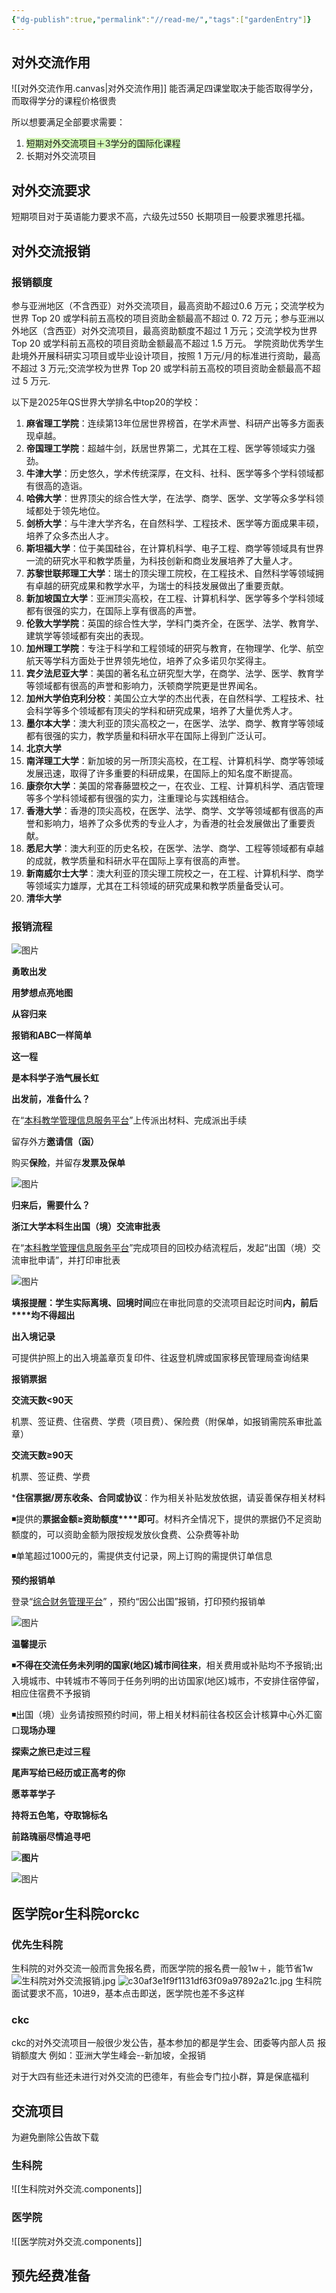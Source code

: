 ```yaml
---
{"dg-publish":true,"permalink":"//read-me/","tags":["gardenEntry"]}
---
```



## 对外交流作用

![[对外交流作用.canvas|对外交流作用]]
能否满足四课堂取决于能否取得学分，而取得学分的课程价格很贵

所以想要满足全部要求需要：
1. <span style="background:#d3f8b6">短期对外交流项目＋3学分的国际化课程</span>
2. 长期对外交流项目

## 对外交流要求
短期项目对于英语能力要求不高，六级先过550
长期项目一般要求雅思托福。

## 对外交流报销
### 报销额度
参与亚洲地区（不含西亚）对外交流项目，最高资助不超过0.6 万元；交流学校为世界 Top 20 或学科前五高校的项目资助金额最高不超过 0. 72 万元；参与亚洲以外地区（含西亚）对外交流项目，最高资助额度不超过 1 万元；交流学校为世界 Top 20 或学科前五高校的项目资助金额最高不超过 1.5 万元。
学院资助优秀学生赴境外开展科研实习项目或毕业设计项目，按照 1 万元/月的标准进行资助，最高不超过 3 万元;交流学校为世界 Top 20 或学科前五高校的项目资助金额最高不超过 5 万元.

以下是2025年QS世界大学排名中top20的学校： 
1. **麻省理工学院**：连续第13年位居世界榜首，在学术声誉、科研产出等多方面表现卓越。 
2. **帝国理工学院**：超越牛剑，跃居世界第二，尤其在工程、医学等领域实力强劲。
3. **牛津大学**：历史悠久，学术传统深厚，在文科、社科、医学等多个学科领域都有很高的造诣。 
4. **哈佛大学**：世界顶尖的综合性大学，在法学、商学、医学、文学等众多学科领域都处于领先地位。 
5. **剑桥大学**：与牛津大学齐名，在自然科学、工程技术、医学等方面成果丰硕，培养了众多杰出人才。 
6. **斯坦福大学**：位于美国硅谷，在计算机科学、电子工程、商学等领域具有世界一流的研究水平和教学质量，为科技创新和商业发展培养了大量人才。 
7. **苏黎世联邦理工大学**：瑞士的顶尖理工院校，在工程技术、自然科学等领域拥有卓越的研究成果和教学水平，为瑞士的科技发展做出了重要贡献。 
8. **新加坡国立大学**：亚洲顶尖高校，在工程、计算机科学、医学等多个学科领域都有很强的实力，在国际上享有很高的声誉。 
9. **伦敦大学学院**：英国的综合性大学，学科门类齐全，在医学、法学、教育学、建筑学等领域都有突出的表现。 
10. **加州理工学院**：专注于科学和工程领域的研究与教育，在物理学、化学、航空航天等学科方面处于世界领先地位，培养了众多诺贝尔奖得主。 
11. **宾夕法尼亚大学**：美国的著名私立研究型大学，在商学、法学、医学、教育学等领域都有很高的声誉和影响力，沃顿商学院更是世界闻名。 
12. **加州大学伯克利分校**：美国公立大学的杰出代表，在自然科学、工程技术、社会科学等多个领域都有顶尖的学科和研究成果，培养了大量优秀人才。 
13. **墨尔本大学**：澳大利亚的顶尖高校之一，在医学、法学、商学、教育学等领域都有很强的实力，教学质量和科研水平在国际上得到广泛认可。
14. **北京大学** 
15. **南洋理工大学**：新加坡的另一所顶尖高校，在工程、计算机科学、商学等领域发展迅速，取得了许多重要的科研成果，在国际上的知名度不断提高。 
16. **康奈尔大学**：美国的常春藤盟校之一，在农业、工程、计算机科学、酒店管理等多个学科领域都有很强的实力，注重理论与实践相结合。 
17. **香港大学**：香港的顶尖高校，在医学、法学、商学、文学等领域都有很高的声誉和影响力，培养了众多优秀的专业人才，为香港的社会发展做出了重要贡献。 
18. **悉尼大学**：澳大利亚的历史名校，在医学、法学、商学、工程等领域都有卓越的成就，教学质量和科研水平在国际上享有很高的声誉。 
19. **新南威尔士大学**：澳大利亚的顶尖理工院校之一，在工程、计算机科学、商学等领域实力雄厚，尤其在工科领域的研究成果和教学质量备受认可。 
20. **清华大学**


### 报销流程

<div class="transclusion internal-embed is-loaded"><div class="markdown-embed">




![图片](https://mmbiz.qpic.cn/mmbiz_png/PszyWUTHCRqvGkNk8DAuEJLoS7FQl4SUaFxKJSFpvibenYrnXiaicDNVMFgxV3vyastHdQwic7picJPBb7ib7fdlib1ow/640?wx_fmt=png&from=appmsg&tp=webp&wxfrom=10005&wx_lazy=1&wx_co=1)

**勇敢出发**

**用梦想点亮地图**

**从容归来**

**报销和ABC一样简单**

**这一程**

**是本科学子浩气展长虹**

**出发前，准备什么？**



在“[本科教学管理信息服务平台](http://zdbk.zju.edu.cn/jwglxt/xtgl/login_slogin.html?language=zh_CN&_t=1717579098394)”上传派出材料、完成派出手续



留存外方****邀请信（函）****



购买****保险****，并留存****发票及保单****

![图片](https://mmbiz.qpic.cn/mmbiz_png/PszyWUTHCRqvGkNk8DAuEJLoS7FQl4SUqrbmOpyCDRbQDI2wloeN4QZ6iafJyKkaiaVFYtGUTglBZLCTmia0Mic4gQ/640?wx_fmt=png&from=appmsg&tp=webp&wxfrom=10005&wx_lazy=1&wx_co=1)

**归来后，需要什么？**



**浙江大学本科生出国（境）交流审批表**

在“[本科教学管理信息服务平台](http://zdbk.zju.edu.cn/jwglxt/xtgl/login_slogin.html?language=zh_CN&_t=1717579098394)”完成项目的回校办结流程后，发起“出国（境）交流审批申请”，并打印审批表  

![图片](https://mmbiz.qpic.cn/mmbiz_png/PszyWUTHCRqvGkNk8DAuEJLoS7FQl4SUlVwyD5VAUGMEg763KtyD5yALW3tMibLzmQcEhXKfI8hY0R5GWuwlzxQ/640?wx_fmt=png&from=appmsg&tp=webp&wxfrom=10005&wx_lazy=1&wx_co=1)

**填报提醒：**学生**实际离境、回境时间**应在审批同意的交流项目起讫时间**内，前后****均不得超出**



**出入境记录**

可提供护照上的出入境盖章页复印件、往返登机牌或国家移民管理局查询结果



**报销票据**



**交流天数<90天**  

机票、签证费、住宿费、学费（项目费）、保险费（附保单，如报销需院系审批盖章）



**交流天数≥90天**  

机票、签证费、学费

\***住宿票据/房东收条、合同或协议**：作为相关补贴发放依据，请妥善保存相关材料

◾提供的**票据金额≥资助额度****即可**。材料齐全情况下，提供的票据仍不足资助额度的，可以资助金额为限按规发放伙食费、公杂费等补助

◾单笔超过1000元的，需提供支付记录，网上订购的需提供订单信息



**预约报销单**

登录“[综合财务管理平台](http://cwcx.zju.edu.cn/)” ，预约“因公出国”报销，打印预约报销单

![图片](https://mmbiz.qpic.cn/mmbiz_png/PszyWUTHCRqvGkNk8DAuEJLoS7FQl4SUqrbmOpyCDRbQDI2wloeN4QZ6iafJyKkaiaVFYtGUTglBZLCTmia0Mic4gQ/640?wx_fmt=png&from=appmsg&tp=webp&wxfrom=10005&wx_lazy=1&wx_co=1)

**温馨提示**





◾**不得在交流任务未列明的国家(地区)城市间往来**，相关费用或补贴均不予报销;出入境城市、中转城市不等同于任务列明的出访国家(地区)城市，不安排住宿停留，相应住宿费不予报销

◾出国（境）业务请按照预约时间，带上相关材料前往各校区会计核算中心外汇窗口**现场办理**

**探索之旅已走过三程**

**尾声写给已经历或正高考的你**

**愿莘莘学子**

**持将五色笔，夺取锦标名**

**前路瑰丽尽情追寻吧**

**![图片](https://mmbiz.qpic.cn/mmbiz_png/PszyWUTHCRqvGkNk8DAuEJLoS7FQl4SUKvsaMqnD2qyzkXsCaSTHM2rHlZ9d6goGpYzBdADm9Q68iaGOHTNykrw/640?wx_fmt=png&from=appmsg&tp=webp&wxfrom=10005&wx_lazy=1&wx_co=1)**

![图片](https://mmbiz.qpic.cn/mmbiz_png/PszyWUTHCRqvGkNk8DAuEJLoS7FQl4SUGPbaF95wwUxE41y8wtUic4AdoIOhBxgcfuubk30pibJm5uAgwLGo5dKw/640?wx_fmt=png&from=appmsg&tp=webp&wxfrom=10005&wx_lazy=1&wx_co=1)

</div></div>


## 医学院or生科院orckc
### 优先生科院
生科院的对外交流一般而言免报名费，而医学院的报名费一般1w＋，能节省1w
![生科院对外交流报销.jpg]()
![c30af3e1f9f1131df63f09a97892a21c.jpg](https://raw.githubusercontent.com/xiaoyaojianghuzai/picgo-photos/main/202412011105164.png)
生科院面试要求不高，10进9，基本点击即送，医学院也差不多这样

### ckc
ckc的对外交流项目一般很少发公告，基本参加的都是学生会、团委等内部人员
报销额度大
例如：亚洲大学生峰会--新加坡，全报销

对于大四有些还未进行对外交流的巴德年，有些会专门拉小群，算是保底福利

## 交流项目
为避免删除公告故下载
### 生科院
![[生科院对外交流.components]]


### 医学院
![[医学院对外交流.components]]

## 预先经费准备
